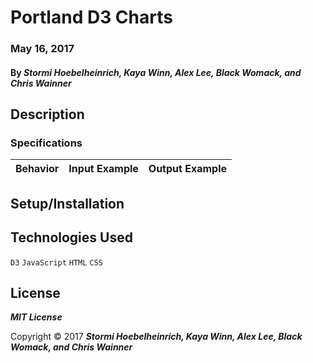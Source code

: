 # Portland D3 Charts

### May 16, 2017

#### By *_Stormi Hoebelheinrich, Kaya Winn, Alex Lee, Black Womack, and Chris Wainner_*

## Description

### Specifications

| Behavior | Input Example | Output Example |
|----------|:-------------:|:--------------:|

## Setup/Installation

## Technologies Used

`D3`
`JavaScript`
`HTML`
`CSS`

## License

**_MIT License_**

Copyright &copy; 2017 **_Stormi Hoebelheinrich, Kaya Winn, Alex Lee, Black Womack, and Chris Wainner_**